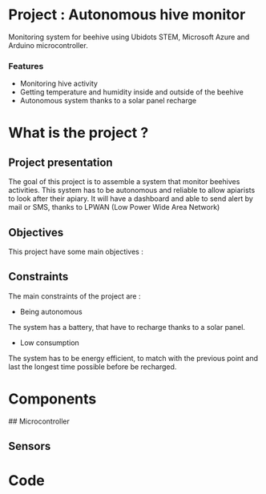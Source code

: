 # Project : Autonomous hive monitor
Monitoring system for beehive using Ubidots STEM, Microsoft Azure and Arduino microcontroller.

### Features
- Monitoring hive activity
- Getting temperature and humidity inside and outside of the beehive
- Autonomous system thanks to a solar panel recharge



# What is the project ?
## Project presentation
The goal of this project is to assemble a system that monitor beehives activities.
This system has to be autonomous and reliable to allow apiarists to look after their apiary.
It will have a dashboard and able to send alert by mail or SMS, thanks to LPWAN (Low Power Wide Area Network)

## Objectives
This project have some main objectives :

## Constraints
The main constraints of the project are :
- Being autonomous

The system has a battery, that have to recharge thanks to a solar panel.
- Low consumption

The system has to be energy efficient, to match with the previous point and last the longest time possible before be recharged.


# Components
## Microcontroller
## Sensors

# Code

